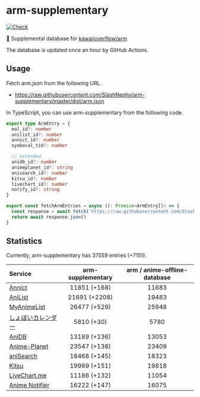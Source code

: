 # arm-supplementary

[![Check](https://github.com/SlashNephy/arm-supplementary/actions/workflows/check-node.yml/badge.svg)](https://github.com/SlashNephy/arm-supplementary/actions/workflows/check-node.yml)

💊 Supplemental database for [kawaiioverflow/arm](https://github.com/kawaiioverflow/arm)

The database is updated once an hour by GitHub Actions.

## Usage

Fetch arm.json from the following URL.

- https://raw.githubusercontent.com/SlashNephy/arm-supplementary/master/dist/arm.json

In TypeScript, you can use arm-supplementary from the following code.

```TypeScript
export type ArmEntry = {
  mal_id?: number
  anilist_id?: number
  annict_id?: number
  syobocal_tid?: number

  // extended
  anidb_id?: number
  animeplanet_id?: string
  anisearch_id?: number
  kitsu_id?: number
  livechart_id?: number
  notify_id?: string
}

export const fetchArmEntries = async (): Promise<ArmEntry[]> => {
  const response = await fetch('https://raw.githubusercontent.com/SlashNephy/arm-supplementary/master/dist/arm.json')
  return await response.json()
}
```

## Statistics

Currently, arm-supplementary has 37559 entries (+7151).

| Service                                     | arm-supplementary | arm / anime-offline-database |
| :------------------------------------------ | :---------------: | :--------------------------: |
| [Annict](https://annict.com)                |   11851 (+168)    |            11683             |
| [AniList](https://anilist.co)               |   21691 (+2208)   |            19483             |
| [MyAnimeList](https://myanimelist.net)      |   26477 (+529)    |            25948             |
| [しょぼいカレンダー](https://cal.syoboi.jp) |    5810 (+30)     |             5780             |
| [AniDB](https://anidb.net)                  |   13189 (+136)    |            13053             |
| [Anime-Planet](https://anime-planet.com)    |   23547 (+138)    |            23409             |
| [aniSearch](https://anisearch.com)          |   18468 (+145)    |            18323             |
| [Kitsu](https://kitsu.io)                   |   19969 (+151)    |            19818             |
| [LiveChart.me](https://livechart.me)        |   11186 (+132)    |            11054             |
| [Anime Notifier](https://notify.moe)        |   16222 (+147)    |            16075             |
